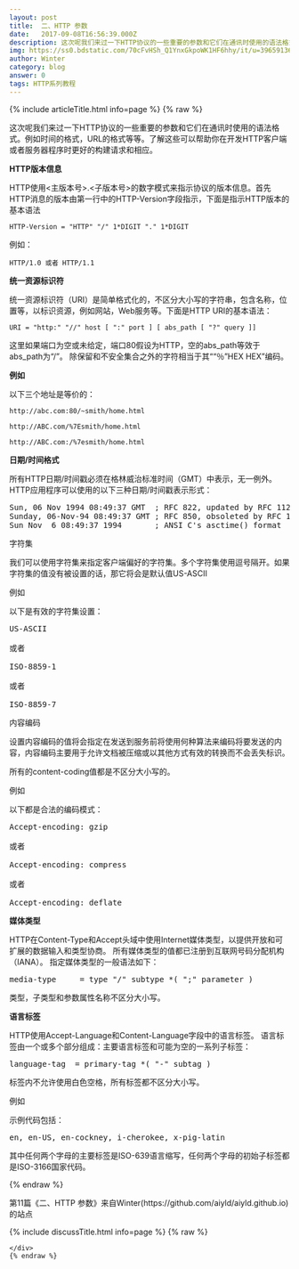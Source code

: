 ```yaml
---
layout: post
title:  二、HTTP 参数
date:   2017-09-08T16:56:39.000Z
description: 这次呢我们来过一下HTTP协议的一些重要的参数和它们在通讯时使用的语法格式。例如时间的格式，URL的格式等等。了解这些可以帮助你在开发HTTP客户端或者服务器程...
img: https://ss0.bdstatic.com/70cFvHSh_Q1YnxGkpoWK1HF6hhy/it/u=3965913636,2647143796&fm=27&gp=0.jpg
author: Winter
category: blog
answer: 0
tags: HTTP系列教程
---
```

<div class="article-root">
  <div class="article">
    {% include articleTitle.html info=page %}
    {% raw %}
    <div class="article-content"><p>这次呢我们来过一下HTTP协议的一些重要的参数和它们在通讯时使用的语法格式。例如时间的格式，URL的格式等等。了解这些可以帮助你在开发HTTP客户端或者服务器程序时更好的构建请求和相应。</p>

<p><strong>HTTP版本信息</strong></p>

<p>HTTP使用&lt;主版本号&gt;.&lt;子版本号&gt;的数字模式来指示协议的版本信息。首先HTTP消息的版本由第一行中的HTTP-Version字段指示，下面是指示HTTP版本的基本语法</p>

<p><code>HTTP-Version = &quot;HTTP&quot; &quot;/&quot; 1*DIGIT &quot;.&quot; 1*DIGIT</code></p>

<p>例如：</p>

<p><code>HTTP/1.0 或者 HTTP/1.1 </code></p>

<p><strong>统一资源标识符</strong></p>

<p>统一资源标识符（URI）是简单格式化的，不区分大小写的字符串，包含名称，位置等，以标识资源，例如网站，Web服务等。下面是HTTP URI的基本语法：</p>

<p><code>URI = &quot;http:&quot; &quot;//&quot; host [ &quot;:&quot; port ] [ abs_path [ &quot;?&quot; query ]]</code></p>

<p>这里如果端口为空或未给定，端口80假设为HTTP，空的abs_path等效于abs_path为&ldquo;/&rdquo;。 除保留和不安全集合之外的字符相当于其&ldquo;&ldquo;％&rdquo;HEX HEX&rdquo;编码。</p>

<p><strong>例如</strong></p>

<p>以下三个地址是等价的：</p>

<p><code>http://abc.com:80/~smith/home.html<br />
http://ABC.com/%7Esmith/home.html<br />
http://ABC.com:/%7esmith/home.html</code></p>

<p><strong>日期/时间格式</strong></p>

<p>所有HTTP日期/时间戳必须在格林威治标准时间（GMT）中表示，无一例外。 HTTP应用程序可以使用的以下三种日期/时间戳表示形式：</p>

<pre>
Sun, 06 Nov 1994 08:49:37 GMT  ; RFC 822, updated by RFC 1123
Sunday, 06-Nov-94 08:49:37 GMT ; RFC 850, obsoleted by RFC 1036
Sun Nov  6 08:49:37 1994       ; ANSI C&#39;s asctime() format</pre>

<p>字符集</p>

<p>我们可以使用字符集来指定客户端偏好的字符集。多个字符集使用逗号隔开。如果字符集的值没有被设置的话，那它将会是默认值US-ASCII</p>

<p>例如</p>

<p>以下是有效的字符集设置：</p>

<pre>
US-ASCII

或者

ISO-8859-1

或者 

ISO-8859-7</pre>

<p>内容编码</p>

<p>设置内容编码的值将会指定在发送到服务前将使用何种算法来编码将要发送的内容，内容编码主要用于允许文档被压缩或以其他方式有效的转换而不会丢失标识。</p>

<p>所有的content-coding值都是不区分大小写的。</p>

<p>例如</p>

<p>以下都是合法的编码模式：</p>

<pre>
Accept-encoding: gzip

或者

Accept-encoding: compress

或者 

Accept-encoding: deflate</pre>

<p><strong>媒体类型</strong></p>

<p>HTTP在Content-Type和Accept头域中使用Internet媒体类型，以提供开放和可扩展的数据输入和类型协商。 所有媒体类型的值都已注册到互联网号码分配机构（IANA）。 指定媒体类型的一般语法如下：</p>

<pre>
media-type     = type &quot;/&quot; subtype *( &quot;;&quot; parameter )</pre>

<p>类型，子类型和参数属性名称不区分大小写。</p>

<p><strong>语言标签</strong></p>

<p>HTTP使用Accept-Language和Content-Language字段中的语言标签。 语言标签由一个或多个部分组成：主要语言标签和可能为空的一系列子标签：</p>

<pre>
language-tag  = primary-tag *( &quot;-&quot; subtag )</pre>

<p>标签内不允许使用白色空格，所有标签都不区分大小写。</p>

<p>例如</p>

<p>示例代码包括：</p>

<pre>
en, en-US, en-cockney, i-cherokee, x-pig-latin</pre>

<p>其中任何两个字母的主要标签是ISO-639语言缩写，任何两个字母的初始子标签都是ISO-3166国家代码。</p>
</div>
    {% endraw %}
  </div>
  <p class="winter_mark">第11篇《二、HTTP 参数》来自Winter(https://github.com/aiyld/aiyld.github.io)的站点</p>
  <div class="discuss-wrapper">
    {% include discussTitle.html info=page %}
    {% raw %}
    <div class="discuss-list">
    
    </div>
    {% endraw %}
  </div>
<div>
